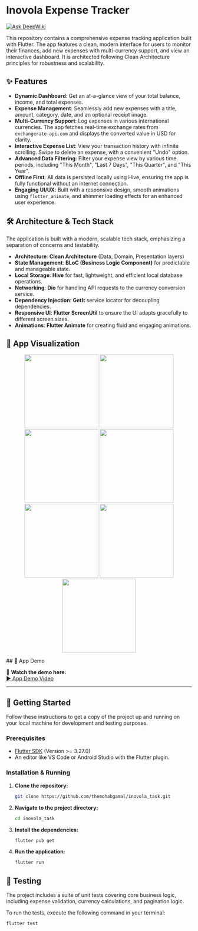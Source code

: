 # Inovola Expense Tracker
[![Ask DeepWiki](https://devin.ai/assets/askdeepwiki.png)](https://deepwiki.com/themohabgamal/inovola_task)

This repository contains a comprehensive expense tracking application built with Flutter. The app features a clean, modern interface for users to monitor their finances, add new expenses with multi-currency support, and view an interactive dashboard. It is architected following Clean Architecture principles for robustness and scalability.

## ✨ Features

- **Dynamic Dashboard**: Get an at-a-glance view of your total balance, income, and total expenses.
- **Expense Management**: Seamlessly add new expenses with a title, amount, category, date, and an optional receipt image.
- **Multi-Currency Support**: Log expenses in various international currencies. The app fetches real-time exchange rates from `exchangerate-api.com` and displays the converted value in USD for clarity.
- **Interactive Expense List**: View your transaction history with infinite scrolling. Swipe to delete an expense, with a convenient "Undo" option.
- **Advanced Data Filtering**: Filter your expense view by various time periods, including "This Month", "Last 7 Days", "This Quarter", and "This Year".
- **Offline First**: All data is persisted locally using Hive, ensuring the app is fully functional without an internet connection.
- **Engaging UI/UX**: Built with a responsive design, smooth animations using `flutter_animate`, and shimmer loading effects for an enhanced user experience.

## 🛠️ Architecture & Tech Stack

The application is built with a modern, scalable tech stack, emphasizing a separation of concerns and testability.

- **Architecture**: **Clean Architecture** (Data, Domain, Presentation layers)
- **State Management**: **BLoC (Business Logic Component)** for predictable and manageable state.
- **Local Storage**: **Hive** for fast, lightweight, and efficient local database operations.
- **Networking**: **Dio** for handling API requests to the currency conversion service.
- **Dependency Injection**: **GetIt** service locator for decoupling dependencies.
- **Responsive UI**: **Flutter ScreenUtil** to ensure the UI adapts gracefully to different screen sizes.
- **Animations**: **Flutter Animate** for creating fluid and engaging animations.
## 📱 App Visualization
<p align="center">
  <img src="https://github.com/user-attachments/assets/0e9d4690-69e7-48cf-93aa-f9b6159a558d" width="200" />
  <img src="https://github.com/user-attachments/assets/63e08ce8-40ab-4ccd-b4e7-733ba840c23e" width="200" />
  <img src="https://github.com/user-attachments/assets/984b479c-ce90-4cd3-9023-c156a47ea486" width="200" />
      <img src="https://github.com/user-attachments/assets/8e9cd489-3d54-41e4-87fa-e90fd8f417b9" width="200" />
  <img src="https://github.com/user-attachments/assets/cfd208eb-58c7-4bc4-aceb-0a2aa7f18e58" width="200" />
     <img src="https://github.com/user-attachments/assets/49ff9479-a423-43a8-8c57-da79b99b154a" width="200" />
    <img src="https://github.com/user-attachments/assets/5c1e0c1a-0757-406c-8598-ec6a33c31d7f" width="200" />

</p>
## 📱 App Demo  

🎥 **Watch the demo here:**  
[▶️ App Demo Video](https://drive.google.com/file/d/18zqWIZK-8gINazfUPLlzVqZLF9RuRBe4/view?usp=sharing)

---
## 🚀 Getting Started

Follow these instructions to get a copy of the project up and running on your local machine for development and testing purposes.

### Prerequisites

- [Flutter SDK](https://flutter.dev/docs/get-started/install) (Version >= 3.27.0)
- An editor like VS Code or Android Studio with the Flutter plugin.

### Installation & Running

1.  **Clone the repository:**
    ```sh
    git clone https://github.com/themohabgamal/inovola_task.git
    ```
2.  **Navigate to the project directory:**
    ```sh
    cd inovola_task
    ```
3.  **Install the dependencies:**
    ```sh
    flutter pub get
    ```
4.  **Run the application:**
    ```sh
    flutter run
    ```

## 🧪 Testing

The project includes a suite of unit tests covering core business logic, including expense validation, currency calculations, and pagination logic.

To run the tests, execute the following command in your terminal:
```sh
flutter test
